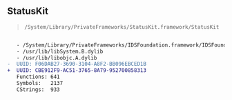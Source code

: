 ## StatusKit

> `/System/Library/PrivateFrameworks/StatusKit.framework/StatusKit`

```diff

   - /System/Library/PrivateFrameworks/IDSFoundation.framework/IDSFoundation
   - /usr/lib/libSystem.B.dylib
   - /usr/lib/libobjc.A.dylib
-  UUID: F06DAB27-3690-3104-A8F2-BB096EBCED1B
+  UUID: CBE912F9-AC51-3765-8A79-952700858313
   Functions: 641
   Symbols:   2137
   CStrings:  933

```
